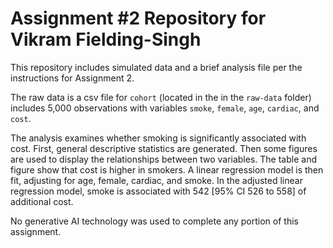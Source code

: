 # Assignment #2 Repository for Vikram Fielding-Singh

This repository includes simulated data and a brief analysis file per the instructions for Assignment 2.

The raw data is a csv file for `cohort` (located in the in the `raw-data` folder) includes 5,000 observations with variables `smoke`, `female`, `age`, `cardiac`, and `cost`.

The analysis examines whether smoking is significantly associated with cost. First, general descriptive statistics are generated. Then some figures are used to display the relationships between two variables. The table and figure show that cost is higher in smokers. A linear regression model is then fit, adjusting for age, female, cardiac, and smoke. In the adjusted linear regression model, smoke is associated with 542 [95% CI 526 to 558] of additional cost.

No generative AI technology was used to complete any portion of this assignment.

